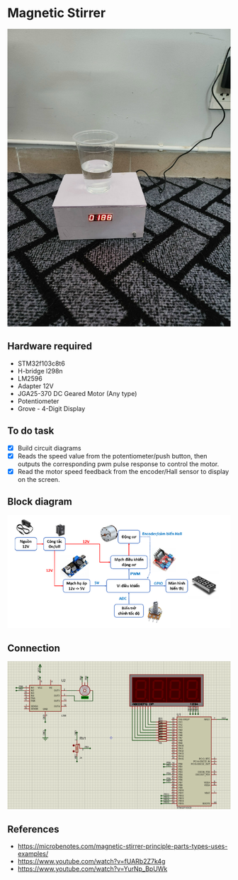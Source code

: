 # Magnetic Stirrer
![image](./images/micro.jpg)
## Hardware required
- STM32f103c8t6
- H-bridge l298n
- LM2596
- Adapter 12V
- JGA25-370 DC Geared Motor (Any type)
- Potentiometer
- Grove - 4-Digit Display

## To do task
- [x] Build circuit diagrams
- [x] Reads the speed value from the potentiometer/push button, then outputs the corresponding pwm pulse
response to control the motor.
- [x] Read the motor speed feedback from the encoder/Hall sensor to display on the screen.
## Block diagram
![image](./images/bd.png)


## Connection
![image](./images/sim.png)



## References
- https://microbenotes.com/magnetic-stirrer-principle-parts-types-uses-examples/
- https://www.youtube.com/watch?v=fUARb2Z7k4g
- https://www.youtube.com/watch?v=YurNp_BpUWk

